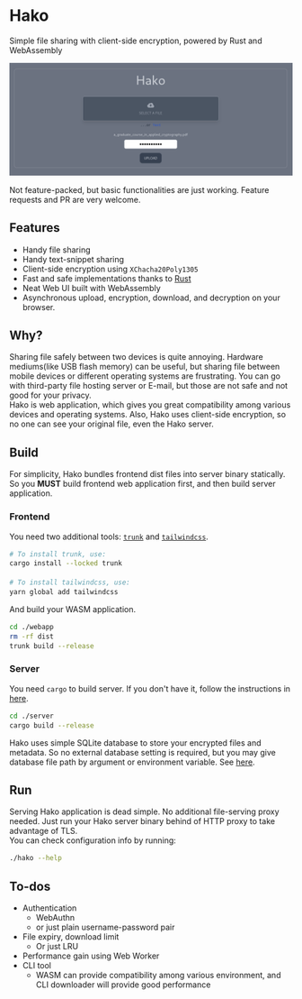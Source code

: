 # Hako
Simple file sharing with client-side encryption, powered by Rust and WebAssembly  

![preview](./res/preview.png)
  
Not feature-packed, but basic functionalities are just working. Feature requests and PR are very welcome.

## Features
* Handy file sharing
* Handy text-snippet sharing
* Client-side encryption using `XChacha20Poly1305`
* Fast and safe implementations thanks to [Rust](https://www.rust-lang.org/)
* Neat Web UI built with WebAssembly
* Asynchronous upload, encryption, download, and decryption on your browser.

## Why?
Sharing file safely between two devices is quite annoying. Hardware mediums(like USB flash memory) can be useful, but sharing file between mobile devices or different operating systems are frustrating.
You can go with third-party file hosting server or E-mail, but those are not safe and not good for your privacy.  
Hako is web application, which gives you great compatibility among various devices and operating systems. Also, Hako uses client-side encryption, so no one can see your original file, even the Hako server.

## Build
For simplicity, Hako bundles frontend dist files into server binary statically. So you **MUST** build frontend web application first, and then build server application.

### Frontend
You need two additional tools: [`trunk`](https://trunkrs.dev/) and [`tailwindcss`](https://tailwindcss.com/).
```sh
# To install trunk, use:
cargo install --locked trunk

# To install tailwindcss, use:
yarn global add tailwindcss
```

And build your WASM application.
```sh
cd ./webapp
rm -rf dist
trunk build --release
```

### Server
You need `cargo` to build server. If you don't have it, follow the instructions in [here](https://www.rust-lang.org/tools/install).
```sh
cd ./server
cargo build --release
```
Hako uses simple SQLite database to store your encrypted files and metadata. So no external database setting is required, but you may give database file path by argument or environment variable. See [here](https://github.com/skystar-p/hako/blob/b8bed17019232452d8ca98ff9a0ae20521af02e1/server/src/config.rs#L9).


## Run
Serving Hako application is dead simple. No additional file-serving proxy needed. Just run your Hako server binary behind of HTTP proxy to take advantage of TLS.  
You can check configuration info by running:
```sh
./hako --help
```

## To-dos
* Authentication
    * WebAuthn
    * or just plain username-password pair
* File expiry, download limit
    * Or just LRU
* Performance gain using Web Worker
* CLI tool
    * WASM can provide compatibility among various environment, and CLI downloader will provide good performance

